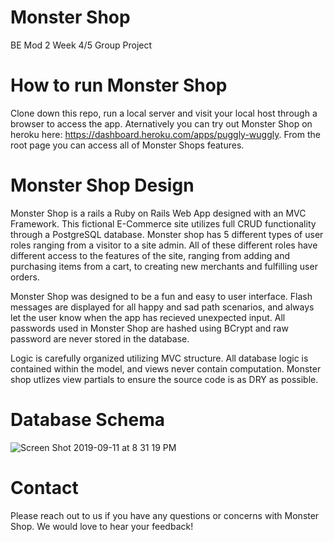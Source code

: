 # Monster Shop
BE Mod 2 Week 4/5 Group Project

# How to run Monster Shop 

Clone down this repo, run a local server and visit your local host through a browser to access the app. Aternatively you can try out Monster Shop on heroku here: https://dashboard.heroku.com/apps/puggly-wuggly. From the root page you can access all of Monster Shops features. 

# Monster Shop Design

Monster Shop is a rails a Ruby on Rails Web App designed with an MVC Framework. This fictional E-Commerce site utilizes full CRUD functionality through a PostgreSQL database. Monster shop has 5 different types of user roles ranging from a visitor to a site admin. All of these different roles have different access to the features of the site, ranging from adding and purchasing items from a cart, to creating new merchants and fulfilling user orders. 

Monster Shop was designed to be a fun and easy to user interface. Flash messages are displayed for all happy and sad path scenarios, and always let the user know when the app has recieved unexpected input. All passwords used in Monster Shop are hashed using BCrypt and raw password are never stored in the database. 

Logic is carefully organized utilizing MVC structure. All database logic is contained within the model, and views never contain computation. Monster shop utlizes view partials to ensure the source code is as DRY as possible. 

# Database Schema

![Screen Shot 2019-09-11 at 8 31 19 PM](https://user-images.githubusercontent.com/3358870/64749739-352a5e80-d506-11e9-8fc5-8285d968dc85.png)

# Contact 

Please reach out to us if you have any questions or concerns with Monster Shop. We would love to hear your feedback!
